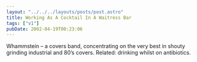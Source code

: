 ```yaml
---
layout: "../../../layouts/posts/post.astro"
title: Working As A Cocktail In A Waitress Bar
tags: ["v1"]
pubDate: 2002-04-19T00:23:06
---
```


Whammstein &#8211; a covers band, concentrating on the very best in shouty grinding industrial and 80&#8217;s covers. Related: drinking whilst on antibiotics.
